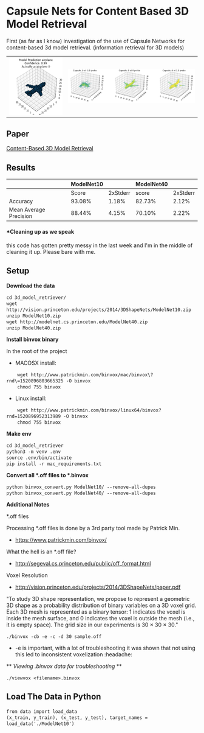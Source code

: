 # Capsule Nets for Content Based 3D Model Retrieval
First (as far as I know) investigation of the use of Capsule Networks for content-based 3d model retrieval. (information retrieval for 3D models)


|   |    |
|:----------------:|:-----------------:|
| ![](plane1.png) | ![alt text](planes.png) |

## Paper
[Content-Based 3D Model Retrieval](Content%20Based%203d%20Model%20Retrieval.pdf)

## Results
|   | ModelNet10 |   | ModelNet40 |   |
| -------- | ---------- | -------- | ---------- | -------- |
|     | Score | 2xStderr | score      | 2xStderr |
| Accuracy | 93.08% | 1.18% | 82.73% | 2.12% |
| Mean Average Precision | 88.44% | 4.15% | 70.10% | 2.22% |


#### *Cleaning up as we speak
this code has gotten pretty messy in the last week and I'm in the middle of cleaning it up. Please bare with me. 

## Setup

**Download the data**

```
cd 3d_model_retriever/
wget http://vision.princeton.edu/projects/2014/3DShapeNets/ModelNet10.zip
unzip ModelNet10.zip
wget http://modelnet.cs.princeton.edu/ModelNet40.zip
unzip ModelNet40.zip
```

    
**Install binvox binary**

In the root of the project

- MACOSX install:

```
    wget http://www.patrickmin.com/binvox/mac/binvox\?rnd\=1520896803665325 -O binvox
    chmod 755 binvox
```
- Linux install:

```
    wget http://www.patrickmin.com/binvox/linux64/binvox?rnd=1520896952313989 -O binvox
    chmod 755 binvox
```
    
**Make env**

```
cd 3d_model_retriever
python3 -m venv .env
source .env/bin/activate
pip install -r mac_requirements.txt
```
    
**Convert all &ast;.off files to &ast;.binvox**

```
python binvox_convert.py ModelNet10/ --remove-all-dupes
python binvox_convert.py ModelNet40/ --remove-all-dupes
```     

**Additional Notes**

*.off files

Processing *.off files is done by a 3rd party tool made by Patrick Min.

- https://www.patrickmin.com/binvox/

What the hell is an *.off file?

- http://segeval.cs.princeton.edu/public/off_format.html

Voxel Resolution

- http://vision.princeton.edu/projects/2014/3DShapeNets/paper.pdf

"To study 3D shape representation, we propose to represent
a geometric 3D shape as a probability distribution of
binary variables on a 3D voxel grid. Each 3D mesh is represented
as a binary tensor: 1 indicates the voxel is inside the
mesh surface, and 0 indicates the voxel is outside the mesh
(i.e., it is empty space). The grid size in our experiments is
30 × 30 × 30."

```
./binvox -cb -e -c -d 30 sample.off
```

- -e  is important, with a lot of troubleshooting it was shown that not using this led to inconsistent voxelization :headache:
        
** *Viewing .binvox data for troubleshooting* **

```
./viewvox <filename>.binvox
```
        
## Load The Data in Python

```
from data import load_data
(x_train, y_train), (x_test, y_test), target_names = load_data('./ModelNet10')
```
